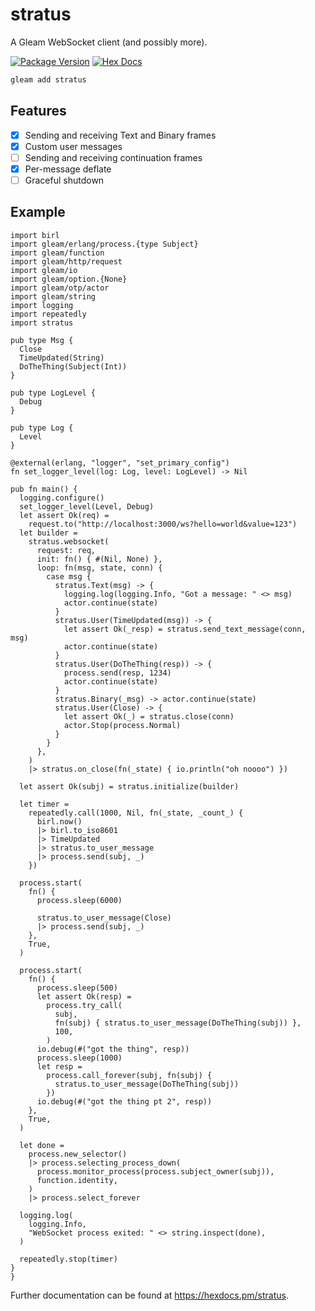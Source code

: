 # stratus

A Gleam WebSocket client (and possibly more).

[![Package Version](https://img.shields.io/hexpm/v/stratus)](https://hex.pm/packages/stratus)
[![Hex Docs](https://img.shields.io/badge/hex-docs-ffaff3)](https://hexdocs.pm/stratus/)

```sh
gleam add stratus
```

## Features
- [x] Sending and receiving Text and Binary frames
- [x] Custom user messages
- [ ] Sending and receiving continuation frames
- [x] Per-message deflate
- [ ] Graceful shutdown

## Example

```gleam
import birl
import gleam/erlang/process.{type Subject}
import gleam/function
import gleam/http/request
import gleam/io
import gleam/option.{None}
import gleam/otp/actor
import gleam/string
import logging
import repeatedly
import stratus

pub type Msg {
  Close
  TimeUpdated(String)
  DoTheThing(Subject(Int))
}

pub type LogLevel {
  Debug
}

pub type Log {
  Level
}

@external(erlang, "logger", "set_primary_config")
fn set_logger_level(log: Log, level: LogLevel) -> Nil

pub fn main() {
  logging.configure()
  set_logger_level(Level, Debug)
  let assert Ok(req) =
    request.to("http://localhost:3000/ws?hello=world&value=123")
  let builder =
    stratus.websocket(
      request: req,
      init: fn() { #(Nil, None) },
      loop: fn(msg, state, conn) {
        case msg {
          stratus.Text(msg) -> {
            logging.log(logging.Info, "Got a message: " <> msg)
            actor.continue(state)
          }
          stratus.User(TimeUpdated(msg)) -> {
            let assert Ok(_resp) = stratus.send_text_message(conn, msg)
            actor.continue(state)
          }
          stratus.User(DoTheThing(resp)) -> {
            process.send(resp, 1234)
            actor.continue(state)
          }
          stratus.Binary(_msg) -> actor.continue(state)
          stratus.User(Close) -> {
            let assert Ok(_) = stratus.close(conn)
            actor.Stop(process.Normal)
          }
        }
      },
    )
    |> stratus.on_close(fn(_state) { io.println("oh noooo") })

  let assert Ok(subj) = stratus.initialize(builder)

  let timer =
    repeatedly.call(1000, Nil, fn(_state, _count_) {
      birl.now()
      |> birl.to_iso8601
      |> TimeUpdated
      |> stratus.to_user_message
      |> process.send(subj, _)
    })

  process.start(
    fn() {
      process.sleep(6000)

      stratus.to_user_message(Close)
      |> process.send(subj, _)
    },
    True,
  )

  process.start(
    fn() {
      process.sleep(500)
      let assert Ok(resp) =
        process.try_call(
          subj,
          fn(subj) { stratus.to_user_message(DoTheThing(subj)) },
          100,
        )
      io.debug(#("got the thing", resp))
      process.sleep(1000)
      let resp =
        process.call_forever(subj, fn(subj) {
          stratus.to_user_message(DoTheThing(subj))
        })
      io.debug(#("got the thing pt 2", resp))
    },
    True,
  )

  let done =
    process.new_selector()
    |> process.selecting_process_down(
      process.monitor_process(process.subject_owner(subj)),
      function.identity,
    )
    |> process.select_forever

  logging.log(
    logging.Info,
    "WebSocket process exited: " <> string.inspect(done),
  )

  repeatedly.stop(timer)
}
}
```

Further documentation can be found at <https://hexdocs.pm/stratus>.
